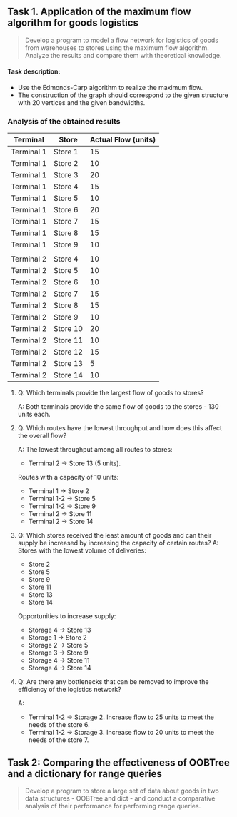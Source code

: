 ## Task 1. Application of the maximum flow algorithm for goods logistics

> Develop a program to model a flow network for logistics of goods from warehouses to stores using the maximum flow
> algorithm. Analyze the results and compare them with theoretical knowledge.

#### Task description:

- Use the Edmonds-Carp algorithm to realize the maximum flow.
- The construction of the graph should correspond to the given structure with 20 vertices and the given bandwidths.

### Analysis of the obtained results

| Terminal   | Store    | Actual Flow (units) |
|------------|----------|---------------------|
| Terminal 1 | Store 1  | 15                  |
| Terminal 1 | Store 2  | 10                  |
| Terminal 1 | Store 3  | 20                  |
| Terminal 1 | Store 4  | 15                  |
| Terminal 1 | Store 5  | 10                  |
| Terminal 1 | Store 6  | 20                  |
| Terminal 1 | Store 7  | 15                  |
| Terminal 1 | Store 8  | 15                  |
| Terminal 1 | Store 9  | 10                  |
|            |          |                     |
| Terminal 2 | Store 4  | 10                  |
| Terminal 2 | Store 5  | 10                  |
| Terminal 2 | Store 6  | 10                  |
| Terminal 2 | Store 7  | 15                  |
| Terminal 2 | Store 8  | 15                  |
| Terminal 2 | Store 9  | 10                  |
| Terminal 2 | Store 10 | 20                  |
| Terminal 2 | Store 11 | 10                  |
| Terminal 2 | Store 12 | 15                  |
| Terminal 2 | Store 13 | 5                   |
| Terminal 2 | Store 14 | 10                  |

1. Q: Which terminals provide the largest flow of goods to stores?

   A: Both terminals provide the same flow of goods to the stores - 130 units each.


2. Q: Which routes have the lowest throughput and how does this affect the overall flow?

   A: The lowest throughput among all routes to stores:

    - Terminal 2 -> Store 13 (5 units).

   Routes with a capacity of 10 units:

    - Terminal 1 -> Store 2
    - Terminal 1-2 -> Store 5
    - Terminal 1-2 -> Store 9
    - Terminal 2 -> Store 11
    - Terminal 2 -> Store 14


3. Q: Which stores received the least amount of goods and can their supply be increased by increasing the capacity of
   certain routes?
   A: Stores with the lowest volume of deliveries:
    - Store 2
    - Store 5
    - Store 9
    - Store 11
    - Store 13
    - Store 14

   Opportunities to increase supply:

    - Storage 4 -> Store 13
    - Storage 1 -> Store 2
    - Storage 2 -> Store 5
    - Storage 3 -> Store 9
    - Storage 4 -> Store 11
    - Storage 4 -> Store 14
   

4. Q: Are there any bottlenecks that can be removed to improve the efficiency of the logistics network?

   A: 
   - Terminal 1-2 -> Storage 2. Increase flow to 25 units to meet the needs of the store 6.
   - Terminal 1-2 -> Storage 3. Increase flow to 20 units to meet the needs of the store 7.


## Task 2: Comparing the effectiveness of OOBTree and a dictionary for range queries

> Develop a program to store a large set of data about goods in two data structures - OOBTree and dict - and conduct a comparative analysis of their performance for performing range queries.
